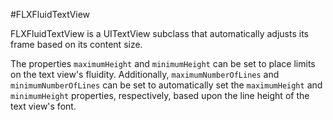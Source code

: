 #FLXFluidTextView

FLXFluidTextView is a UITextView subclass that automatically adjusts its frame based on its content size.

The properties `maximumHeight` and `minimumHeight` can be set to place limits on the text view's fluidity. Additionally, `maximumNumberOfLines` and `minimumNumberOfLines` can be set to automatically set the `maximumHeight` and `minimumHeight` properties, respectively, based upon the line height of the text view's font.
